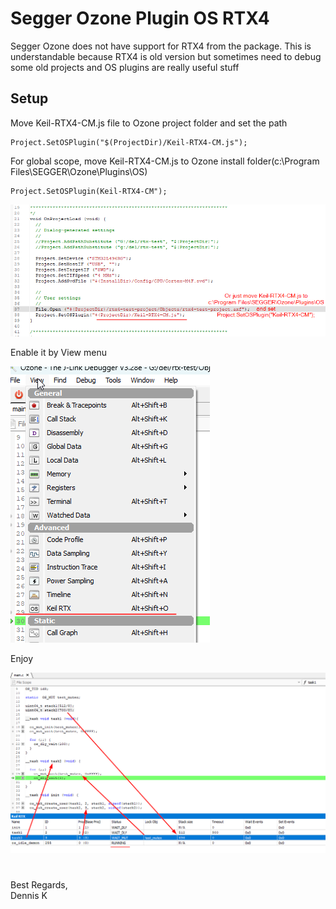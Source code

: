 # Segger Ozone Plugin OS RTX4

Segger Ozone does not have support for RTX4 from the package. This is understandable because RTX4 is old version but sometimes need to debug some old projects and OS plugins are really useful stuff

## Setup
Move Keil-RTX4-CM.js file to Ozone project folder and set the path
```
Project.SetOSPlugin("$(ProjectDir)/Keil-RTX4-CM.js");
```


For global scope, move Keil-RTX4-CM.js to Ozone install folder(c:\Program Files\SEGGER\Ozone\Plugins\OS)
```
Project.SetOSPlugin(Keil-RTX4-CM");
```


![Setup](./doc/ozone-keil-rtx4-set-plugin.png)


Enable it by View menu


![View menu](./doc/ozone-keil-rtx4-menu.png)


Enjoy


![Overview](./doc/ozone-keil-rtx4-view.png)

#
Best Regards,<br>
Dennis K
